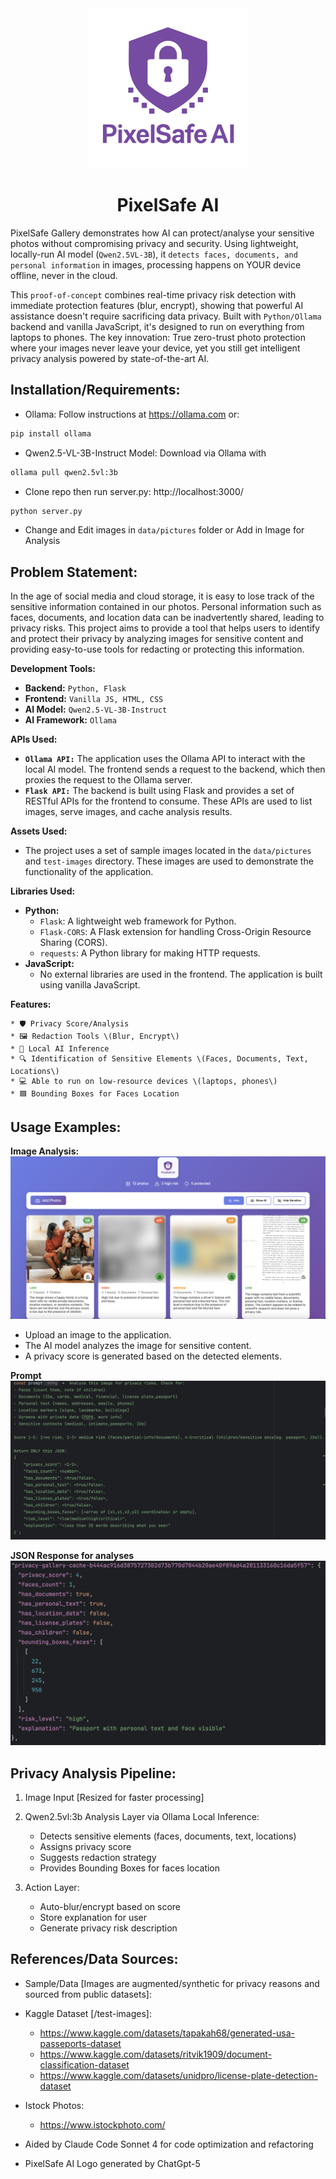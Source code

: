 <div align="center">
    <img src="/assets/pixelsafe-ai-svg.svg" alt="AI Privacy Gallery logo" width="256" height="256">
    <h1>PixelSafe AI</h1>
</div>

PixelSafe Gallery demonstrates how AI can protect/analyse your sensitive photos without compromising privacy and security. Using lightweight, locally-run AI model (`Qwen2.5VL-3B`), it `detects faces, documents, and personal information` in images, processing happens on YOUR device offline, never in the cloud.

This `proof-of-concept` combines real-time privacy risk detection with immediate protection features (blur, encrypt), showing that powerful AI assistance doesn't require sacrificing data privacy. Built with `Python/Ollama` backend and vanilla JavaScript, it's designed to run on everything from laptops to phones.
The key innovation: True zero-trust photo protection where your images never leave your device, yet you still get intelligent privacy analysis powered by state-of-the-art AI.

## **Installation/Requirements:**
* Ollama: Follow instructions at https://ollama.com or:
```bash
pip install ollama
```
* Qwen2.5-VL-3B-Instruct Model: Download via Ollama with 
```bash 
ollama pull qwen2.5vl:3b
```
* Clone repo then run server.py: http://localhost:3000/
```bash
python server.py 
```
* Change and Edit images in `data/pictures` folder or Add in Image for Analysis

## **Problem Statement:**
In the age of social media and cloud storage, it is easy to lose track of the sensitive information contained in our photos. Personal information such as faces, documents, and location data can be inadvertently shared, leading to privacy risks. This project aims to provide a tool that helps users to identify and protect their privacy by analyzing images for sensitive content and providing easy-to-use tools for redacting or protecting this information.

**Development Tools:**

*   **Backend:** `Python, Flask`
*   **Frontend:** `Vanilla JS, HTML, CSS`
*   **AI Model:** `Qwen2.5-VL-3B-Instruct`
*   **AI Framework:** `Ollama`

**APIs Used:**
*   **`Ollama API:`** The application uses the Ollama API to interact with the local AI model. The frontend sends a request to the backend, which then proxies the request to the Ollama server.
*   **`Flask API:`** The backend is built using Flask and provides a set of RESTful APIs for the frontend to consume. These APIs are used to list images, serve images, and cache analysis results.

**Assets Used:**

*   The project uses a set of sample images located in the `data/pictures` and `test-images` directory. These images are used to demonstrate the functionality of the application.

**Libraries Used:**

*   **Python:**
    *   `Flask`: A lightweight web framework for Python.
    *   `Flask-CORS`: A Flask extension for handling Cross-Origin Resource Sharing (CORS).
    *   `requests`: A Python library for making HTTP requests.
*   **JavaScript:**
    *   No external libraries are used in the frontend. The application is built using vanilla JavaScript.

**Features:**

    * 🛡️ Privacy Score/Analysis  
    * 🖼️ Redaction Tools \(Blur, Encrypt\)
    * 🤖 Local AI Inference  
    * 🔍 Identification of Sensitive Elements \(Faces, Documents, Text, Locations\)  
    * 💻 Able to run on low-resource devices \(laptops, phones\)  
    * 🟦 Bounding Boxes for Faces Location



## **Usage Examples:**

**Image Analysis:**
<br>
   ![Image Analysis Example](assets/home_page.png)
<br>
   - Upload an image to the application.
   - The AI model analyzes the image for sensitive content.
   - A privacy score is generated based on the detected elements.

**Prompt**
<br>
   ![Image Analysis Example](assets/prompt.png)
<br>

**JSON Response for analyses**
<br>
   ![Image Analysis Example](assets/json_response.png)
<br>

## **Privacy Analysis Pipeline:**
  1. Image Input [Resized for faster processing] 

  2. Qwen2.5vl:3b Analysis Layer via Ollama Local Inference:
     - Detects sensitive elements (faces, documents, text, locations)
     - Assigns privacy score
     - Suggests redaction strategy
     - Provides Bounding Boxes for faces location
  
  3. Action Layer:
     - Auto-blur/encrypt based on score
     - Store explanation for user
     - Generate privacy risk description


## References/Data Sources:
*   Sample/Data [Images are augmented/synthetic for privacy reasons and sourced from public datasets]:
  * Kaggle Dataset [/test-images]:
    * https://www.kaggle.com/datasets/tapakah68/generated-usa-passeports-dataset
    * https://www.kaggle.com/datasets/ritvik1909/document-classification-dataset
    * https://www.kaggle.com/datasets/unidpro/license-plate-detection-dataset
  * Istock Photos:
    * https://www.istockphoto.com/

* Aided by Claude Code Sonnet 4 for code optimization and refactoring

* PixelSafe AI Logo generated by ChatGpt-5
    







